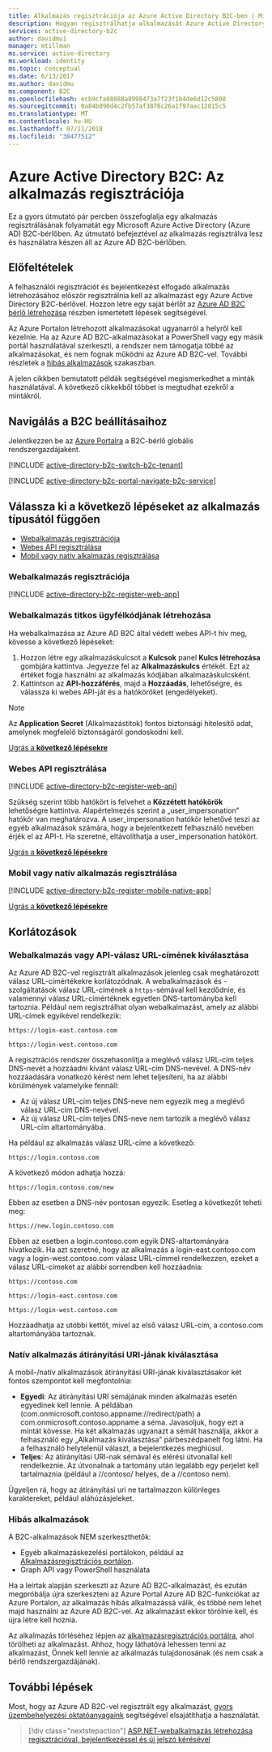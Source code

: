 ```yaml
---
title: Alkalmazás regisztrációja az Azure Active Directory B2C-ben | Microsoft Docs
description: Hogyan regisztrálhatja alkalmazását Azure Active Directory B2C-vel?
services: active-directory-b2c
author: davidmu1
manager: mtillman
ms.service: active-directory
ms.workload: identity
ms.topic: conceptual
ms.date: 6/13/2017
ms.author: davidmu
ms.component: B2C
ms.openlocfilehash: ecb9cfa08888a8998473a7f23f1b4de6d12c5808
ms.sourcegitcommit: 0a84b090d4c2fb57af3876c26a1f97aac12015c5
ms.translationtype: MT
ms.contentlocale: hu-HU
ms.lasthandoff: 07/11/2018
ms.locfileid: "38477512"
---
```

# <a name="azure-active-directory-b2c-register-your-application"></a>Azure Active Directory B2C: Az alkalmazás regisztrációja

Ez a gyors útmutató pár percben összefoglalja egy alkalmazás regisztrálásának folyamatát egy Microsoft Azure Active Directory (Azure AD) B2C-bérlőben. Az útmutató befejeztével az alkalmazás regisztrálva lesz és használatra készen áll az Azure AD B2C-bérlőben.

## <a name="prerequisites"></a>Előfeltételek

A felhasználói regisztrációt és bejelentkezést elfogadó alkalmazás létrehozásához először regisztrálnia kell az alkalmazást egy Azure Active Directory B2C-bérlővel. Hozzon létre egy saját bérlőt az [Azure AD B2C bérlő létrehozása](active-directory-b2c-get-started.md) részben ismertetett lépések segítségével.

Az Azure Portalon létrehozott alkalmazásokat ugyanarról a helyről kell kezelnie. Ha az Azure AD B2C-alkalmazásokat a PowerShell vagy egy másik portál használatával szerkeszti, a rendszer nem támogatja többé az alkalmazásokat, és nem fognak működni az Azure AD B2C-vel. További részletek a [hibás alkalmazások](#faulted-apps) szakaszban. 

A jelen cikkben bemutatott példák segítségével megismerkedhet a minták használatával. A következő cikkekből többet is megtudhat ezekről a mintákról.

## <a name="navigate-to-b2c-settings"></a>Navigálás a B2C beállításaihoz

Jelentkezzen be az [Azure Portalra](https://portal.azure.com/) a B2C-bérlő globális rendszergazdájaként. 

[!INCLUDE [active-directory-b2c-switch-b2c-tenant](../../includes/active-directory-b2c-switch-b2c-tenant.md)]

[!INCLUDE [active-directory-b2c-portal-navigate-b2c-service](../../includes/active-directory-b2c-portal-navigate-b2c-service.md)]

## <a name="choose-next-steps-based-on-your-application-type"></a>Válassza ki a következő lépéseket az alkalmazás típusától függően

* [Webalkalmazás regisztrációja](#register-a-web-app)
* [Webes API regisztrálása](#register-a-web-api)
* [Mobil vagy natív alkalmazás regisztrálása](#register-a-mobile-or-native-app)
 
### <a name="register-a-web-app"></a>Webalkalmazás regisztrációja

[!INCLUDE [active-directory-b2c-register-web-app](../../includes/active-directory-b2c-register-web-app.md)]

### <a name="create-a-web-app-client-secret"></a>Webalkalmazás titkos ügyfélkódjának létrehozása

Ha webalkalmazása az Azure AD B2C által védett webes API-t hív meg, kövesse a következő lépéseket:
   1. Hozzon létre egy alkalmazáskulcsot a **Kulcsok** panel **Kulcs létrehozása** gombjára kattintva. Jegyezze fel az **Alkalmazáskulcs** értékét. Ezt az értéket fogja használni az alkalmazás kódjában alkalmazáskulcsként.
   2. Kattintson az **API-hozzáférés**, majd a **Hozzáadás**, lehetőségre, és válassza ki webes API-ját és a hatóköröket (engedélyeket).

> [!NOTE]
> Az **Application Secret** (Alkalmazástitok) fontos biztonsági hitelesítő adat, amelynek megfelelő biztonságáról gondoskodni kell.
> 

[Ugrás a **következő lépésekre**](#next-steps)

### <a name="register-a-web-api"></a>Webes API regisztrálása

[!INCLUDE [active-directory-b2c-register-web-api](../../includes/active-directory-b2c-register-web-api.md)]

Szükség szerint több hatókört is felvehet a **Közzétett hatókörök** lehetőségre kattintva. Alapértelmezés szerint a „user_impersonation” hatókör van meghatározva. A user_impersonation hatókör lehetővé teszi az egyéb alkalmazások számára, hogy a bejelentkezett felhasználó nevében érjék el az API-t. Ha szeretné, eltávolíthatja a user_impersonation hatókört.

[Ugrás a **következő lépésekre**](#next-steps)

### <a name="register-a-mobile-or-native-app"></a>Mobil vagy natív alkalmazás regisztrálása

[!INCLUDE [active-directory-b2c-register-mobile-native-app](../../includes/active-directory-b2c-register-mobile-native-app.md)]

[Ugrás a **következő lépésekre**](#next-steps)

## <a name="limitations"></a>Korlátozások

### <a name="choosing-a-web-app-or-api-reply-url"></a>Webalkalmazás vagy API-válasz URL-címének kiválasztása

Az Azure AD B2C-vel regisztrált alkalmazások jelenleg csak meghatározott válasz URL-címértékekre korlátozódnak. A webalkalmazások és -szolgáltatások válasz URL-címének a `https`-sémával kell kezdődnie, és valamennyi válasz URL-címértéknek egyetlen DNS-tartományba kell tartoznia. Például nem regisztrálhat olyan webalkalmazást, amely az alábbi URL-címek egyikével rendelkezik:

`https://login-east.contoso.com`

`https://login-west.contoso.com`

A regisztrációs rendszer összehasonlítja a meglévő válasz URL-cím teljes DNS-nevét a hozzáadni kívánt válasz URL-cím DNS-nevével. A DNS-név hozzáadására vonatkozó kérést nem lehet teljesíteni, ha az alábbi körülmények valamelyike fennáll:

* Az új válasz URL-cím teljes DNS-neve nem egyezik meg a meglévő válasz URL-cím DNS-nevével.
* Az új válasz URL-cím teljes DNS-neve nem tartozik a meglévő válasz URL-cím altartományába.

Ha például az alkalmazás válasz URL-címe a következő:

`https://login.contoso.com`

A következő módon adhatja hozzá:

`https://login.contoso.com/new`

Ebben az esetben a DNS-név pontosan egyezik. Esetleg a következőt teheti meg:

`https://new.login.contoso.com`

Ebben az esetben a login.contoso.com egyik DNS-altartományára hivatkozik. Ha azt szeretné, hogy az alkalmazás a login-east.contoso.com vagy a login-west.contoso.com válasz URL-címmel rendelkezzen, ezeket a válasz URL-címeket az alábbi sorrendben kell hozzáadnia:

`https://contoso.com`

`https://login-east.contoso.com`

`https://login-west.contoso.com`

Hozzáadhatja az utóbbi kettőt, mivel az első válasz URL-cím, a contoso.com altartományába tartoznak.

### <a name="choosing-a-native-app-redirect-uri"></a>Natív alkalmazás átirányítási URI-jának kiválasztása

A mobil-/natív alkalmazások átirányítási URI-jának kiválasztásakor két fontos szempontot kell megfontolnia:

* **Egyedi**: Az átirányítási URI sémájának minden alkalmazás esetén egyedinek kell lennie. A példában (com.onmicrosoft.contoso.appname://redirect/path) a com.onmicrosoft.contoso.appname a séma. Javasoljuk, hogy ezt a mintát kövesse. Ha két alkalmazás ugyanazt a sémát használja, akkor a felhasználó egy „Alkalmazás kiválasztása” párbeszédpanelt fog látni. Ha a felhasználó helytelenül választ, a bejelentkezés meghiúsul.
* **Teljes**: Az átirányítási URI-nak sémával és elérési útvonallal kell rendelkeznie. Az útvonalnak a tartomány után legalább egy perjelet kell tartalmaznia (például a //contoso/ helyes, de a //contoso nem).

Ügyeljen rá, hogy az átirányítási uri ne tartalmazzon különleges karaktereket, például aláhúzásjeleket.

### <a name="faulted-apps"></a>Hibás alkalmazások

A B2C-alkalmazások NEM szerkeszthetők:

* Egyéb alkalmazáskezelési portálokon, például az [Alkalmazásregisztrációs portálon](https://apps.dev.microsoft.com/).
* Graph API vagy PowerShell használata

Ha a leírtak alapján szerkeszti az Azure AD B2C-alkalmazást, és ezután megpróbálja újra szerkeszteni az Azure Portal Azure AD B2C-funkciókat az Azure Portalon, az alkalmazás hibás alkalmazássá válik, és többé nem lehet majd használni az Azure AD B2C-vel. Az alkalmazást ekkor törölnie kell, és újra létre kell hoznia.

Az alkalmazás törléséhez lépjen az [alkalmazásregisztrációs portálra](https://apps.dev.microsoft.com/), ahol törölheti az alkalmazást. Ahhoz, hogy láthatóvá lehessen tenni az alkalmazást, Önnek kell lennie az alkalmazás tulajdonosának (és nem csak a bérlő rendszergazdájának).

## <a name="next-steps"></a>További lépések

Most, hogy az Azure AD B2C-vel regisztrált egy alkalmazást, [gyors üzembehelyezési oktatóanyagaink](active-directory-b2c-overview.md) segítségével elsajátíthatja a használatát.

> [!div class="nextstepaction"]
> [ASP.NET-webalkalmazás létrehozása regisztrációval, bejelentkezéssel és új jelszó kérésével](active-directory-b2c-devquickstarts-web-dotnet-susi.md)

